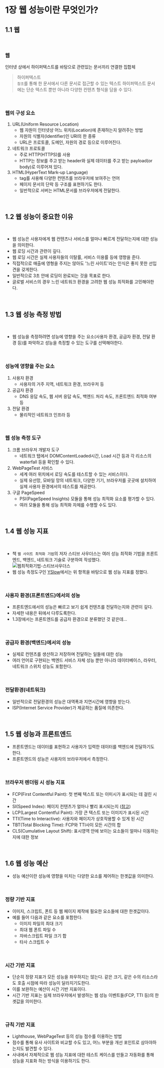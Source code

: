 # 1장 웹 성능이란 무엇인가?

## 1.1 웹

<br>

### 웹
인터넷 상에서 하이퍼텍스트를 바탕으로 관련있는 문서끼리 연결한 집합체
   > 하이퍼텍스트<br>
   > `참조`를 통해 한 문서에서 다른 문서로 접근할 수 있는 텍스트
   > 하이퍼텍스트 문서에는 단순 텍스트 뿐만 아니라 다양한 컨텐츠 형식을 담을 수 있다.

<br>

### 웹의 구성 요소
  1. URL(Uniform Resource Location)
     - 웹 자원이 인터넷상 어느 위치(Location)에 존재하는지 알려주는 방법
     - 자원의 식별자(Identifier)인 URI의 한 종류
     - URL은 프로토콜, 도메인, 자원의 경로 등으로 이루어진다.
  2. 네트워크 프로토콜
     - 주로 HTTP(HTTPS)를 사용
     - HTTP는 정보를 주고 받는 header와 실제 데이터를 주고 받는 payload(or body)로 이루어져 있다.
  3. HTML(HyperText Mark-up Language)
     - tag를 사용해 다양한 컨텐츠를 브라우저에 보여주는 언어
     - 페이지 문서의 단락 등 구조를 표현하기도 한다.
     - 일반적으로 서버는 HTML문서를 브라우저에게 전달한다.

<br>

## 1.2 웹 성능이 중요한 이유

<br>

- 웹 성능은 사용자에게 웹 컨텐츠나 서비스를 얼마나 빠르게 전달하는지에 대한 성능을 의미한다.
- 웹 로딩 시간과 관련이 깊다.
- 웹 로딩 시간은 실제 사용자들의 이탈률, 서비스 이용률 등에 영향을 준다.
- 직접적으로 매출에 영형을 주지는 않아도 '느린 사이트'라는 인식은 좋지 못한 선입견을 갖게한다.
- 일반적으로 3초 안에 로딩이 완료되는 것을 목표로 한다.
- 글로벌 서비스의 경우 느린 네트워크 환경을 고려한 웹 성능 최적화를 고민해야한다.

<br>

## 1.3 웹 성능 측정 방법

<br>

- 웹 성능을 측정하려면 성능에 영향을 주는 요소(사용자 환경, 공급자 환경, 전달 환경 등)를 파악하고 성능을 측정할 수 있는 도구를 선택해야한다.

<br>

### 성능에 영향을 주는 요소
1. 사용자 환경
    - 사용자의 거주 지역, 네트워크 환경, 브라우저 등
2. 공급자 환경
    - DNS 응답 속도, 웹 서버 응답 속도, 백엔드 처리 속도, 프론트엔드 최적화 여부 등
3. 전달 환경
    - 물리적인 네트워크 인프라 등

<br>

### 웹 성능 측정 도구

1. 크롬 브라우저 개발자 도구
   - 네트워크 탭에서 DOMContentLoaded시간, Load 시간 등과 각 리소스의 waterfall 등을 확인할 수 있다.
2. WebPageTest 서비스
   - 세계 여러 위치에서 로딩 속도를 테스트할 수 있는 서비스이다.
   - 실제 유선망, 모바일 망의 네트워크, 다양한 기기, 브라우저를 곳곳에 설치하여 실제 사용자 환경에서의 테스트를 제공한다.
3. 구글 PageSpeed
   - PSI(PageSpeed Insights) 모듈을 통해 성능 최적화 요소를 평가할 수 있다.
   - 여러 모듈을 통해 성능 최적화 자체를 수행할 수도 있다.

<br>

## 1.4 웹 성능 지표

<br>

- 책 `웹 사이트 최적화 기법`의 저자 스티브 사우더스는 여러 성능 최적화 기법을 프론트엔드, 백엔드, 네트워크 기술로 구분하여 작성했다.
    ![웹최적화기법-스티브사우더스](https://user-images.githubusercontent.com/57767891/145177535-f4f05a39-14b5-4de4-a5a6-02d1e36835ec.jpeg)
- 웹 성능 측정도구인 [YSlow](http://yslow.org/)에서는 위 항목을 바탕으로 웹 성능 지표를 정했다.

<br>

### 사용자 환경(프론트엔드)에서의 성능
- 프론트엔드에서의 성능은 빠르고 보기 쉽게 컨텐츠를 전달하는지와 관련이 깊다. 
- 자세한 내용은 뒤에서 다루도록한다.
- 1.3장에서는 프론트엔드를 공급자 환경으로 분류했던 것 같은데...

<br>

### 공급자 환경(백엔드)에서의 성능
- 실제로 컨텐츠를 생산하고 저장하며 전달하는 일들에 대한 성능
- 여러 언어로 구현되는 백엔드 서비스 자체 성능 뿐만 아니라 데이터베이스, 라우터, 네트워크 스위치 성능도 포함한다.

<br>

### 전달환경(네트워크)
- 일반적으로 전달환경의 성능은 대역폭과 지연시간에 영향을 받는다.
- ISP(Internet Service Provider)가 제공하는 품질에 의존한다.

<br>

## 1.5 웹 성능과 프론트엔드
- 프론트엔드는 데이터를 표현하고 사용자가 입력한 데이터를 백엔드에 전달하기도 한다.
- 프론트엔드의 성능은 사용자의 브라우저에서 측정한다.

<br>

### 브라우저 렌더링 시 성능 지표
- FCP(First Contentful Paint): 첫 번째 텍스트 또는 이미시가 표시되는 데 걸린 시간
- SI(Speed Index): 페이지 컨텐츠가 얼마나 빨리 표시되는지 ([참고](https://developer.mozilla.org/en-US/docs/Glossary/Speed_index))
- LCP(Largest Contentful Paint): 가장 큰 텍스트 또는 이미지가 표시된 시간
- TTI(Time to Interactive): 사용자와 페이지가 상호작용할 수 있게 된 시간
- TBT(Total Blocking Time): FCP와 TTI사이 모든 시간의 합
- CLS(Cumulative Layout Shift): 표시영역 안에 보이는 요소들이 얼마나 이동하는지에 대한 정보

<br>

## 1.6 웹 성능 예산
- 성능 예산이란 성능에 영향을 미치는 다양한 요소를 제어하는 한곗값을 의미한다.

<br>

### 정량 기반 지표
- 이미지, 스크립트, 폰트 등 웹 페이지 제작에 필요한 요소들에 대한 한곗값이다.
- 예를 들어 다음과 같은 요소를 포함한다.
  - 이미지 파일의 최대 크기
  - 최대 웹 폰트 파일 수
  - 자바스크립트 파일 크기 합
  - 타사 스크립트 수

<br>

### 시간 기반 지표
- 단순히 정량 지표가 모든 성능을 좌우하지는 않는다. 같은 크기, 같은 수의 리소스라도 호출 시점에 따라 성능이 달라지기도한다.
- 이를 보완하는 예산이 시간 기반 지표이다.
- 시간 기반 지표는 실제 브라우저에서 발생하는 웹 성능 이벤트들(FCP, TTI 등)의 한곗값을 의미한다.

<br>

### 규칙 기반 지표
- Lighthouse, WebPageTest 등의 성능 점수를 이용하는 방법
- 점수를 통해 유사 사이트와 비교할 수도 있고, 어느 부분을 개선 포인트로 삼아야하는지도 발견할 수 있다.
- 사내에서 자체적으로 웹 성능 지표에 대한 테스트 케이스를 만들고 자동화를 통해 성능을 지표화 하는 방식을 이용하기도 한다.